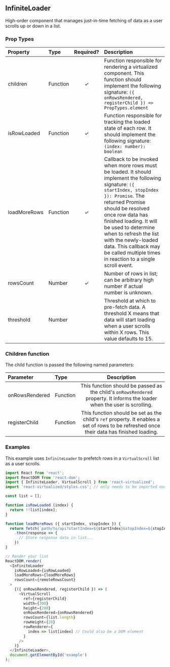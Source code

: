 InfiniteLoader
---------------

High-order component that manages just-in-time fetching of data as a user scrolls up or down in a list.

### Prop Types
| Property | Type | Required? | Description |
|:---|:---|:---:|:---|
| children | Function | ✓ | Function responsible for rendering a virtualized component. This function should implement the following signature: `({ onRowsRendered, registerChild }) => PropTypes.element` |
| isRowLoaded | Function | ✓ | Function responsible for tracking the loaded state of each row. It should implement the following signature: `(index: number): boolean` |
| loadMoreRows | Function | ✓ | Callback to be invoked when more rows must be loaded. It should implement the following signature: `({ startIndex, stopIndex }): Promise`. The returned Promise should be resolved once row data has finished loading. It will be used to determine when to refresh the list with the newly-loaded data. This callback may be called multiple times in reaction to a single scroll event. |
| rowsCount | Number | ✓ | Number of rows in list; can be arbitrary high number if actual number is unknown. |
| threshold | Number |  | Threshold at which to pre-fetch data. A threshold X means that data will start loading when a user scrolls within X rows. This value defaults to 15. |

### Children function

The child function is passed the following named parameters:

| Parameter | Type | Description |
|:---|:---|:---:|
| onRowsRendered | Function | This function should be passed as the child's `onRowsRendered` property. It informs the loader when the user is scrolling. |
| registerChild | Function | This function should be set as the child's `ref` property. It enables a set of rows to be refreshed once their data has finished loading. |

### Examples

This example uses `InfiniteLoader` to prefetch rows in a `VirtualScroll` list as a user scrolls.

```js
import React from 'react';
import ReactDOM from 'react-dom';
import { InfiniteLoader, VirtualScroll } from 'react-virtualized';
import 'react-virtualized/styles.css'; // only needs to be imported once

const list = [];

function isRowLoaded (index) {
  return !!list[index];
}

function loadMoreRows ({ startIndex, stopIndex }) {
  return fetch(`path/to/api?startIndex=${startIndex}&stopIndex=${stopIndex}`)
    .then(response => {
      // Store response data in list...
    })
}

// Render your list
ReactDOM.render(
  <InfiniteLoader
    isRowLoaded={isRowLoaded}
    loadMoreRows={loadMoreRows}
    rowsCount={remoteRowsCount}
  >
    {({ onRowsRendered, registerChild }) => (
      <VirtualScroll
        ref={registerChild}
        width={300}
        height={200}
        onRowsRendered={onRowsRendered}
        rowsCount={list.length}
        rowHeight={20}
        rowRenderer={
          index => list[index] // Could also be a DOM element
        }
      />
    )}
  </InfiniteLoader>,
  document.getElementById('example')
);
```
